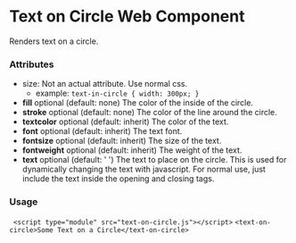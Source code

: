# Text on Circle Web Component

Renders text on a circle.

### Attributes

-   size: Not an actual attribute. Use normal css.
    -   example: `text-in-circle { width: 300px; }`
-   **fill** optional (default: none) The color of the inside of the
    circle.
-   **stroke** optional (default: none) The color of the line around the
    circle.
-   **textcolor** optional (default: inherit) The color of the text.
-   **font** optional (default: inherit) The text font.
-   **fontsize** optional (default: inherit) The size of the text.
-   **fontweight** optional (default: inherit) The weight of the text.
-   **text** optional (default: ' ') The text to place on the circle.
    This is used for dynamically changing the text with javascript. For
    normal use, just include the text inside the opening and closing
    tags.

### Usage

` <script type="module" src="text-on-circle.js"></script>`
`<text-on-circle>Some Text on a Circle</text-on-circle> `

